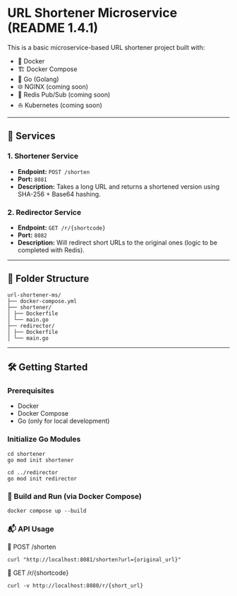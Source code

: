 # URL Shortener Microservice (README 1.4.1)

This is a basic microservice-based URL shortener project built with:

- 🐳 Docker  
- 🏗️ Docker Compose  
- 🐹 Go (Golang)  
- 🌐 NGINX (coming soon)  
- 🧠 Redis Pub/Sub (coming soon)  
- ⛵ Kubernetes (coming soon)  

---

## 🚀 Services

### 1. Shortener Service

- **Endpoint:** `POST /shorten`  
- **Port:** `8081`  
- **Description:** Takes a long URL and returns a shortened version using SHA-256 + Base64 hashing.

### 2. Redirector Service

- **Endpoint:** `GET /r/{shortcode}`  
- **Port:** `8082`  
- **Description:** Will redirect short URLs to the original ones (logic to be completed with Redis).

---

## 📁 Folder Structure

    url-shortener-ms/
    ├── docker-compose.yml
    ├── shortener/
    │ ├── Dockerfile
    │ └── main.go
    ├── redirector/
    │ ├── Dockerfile
    │ └── main.go

---

## 🛠️ Getting Started

### Prerequisites

- Docker  
- Docker Compose  
- Go (only for local development)

### Initialize Go Modules

    cd shortener
    go mod init shortener

    cd ../redirector
    go mod init redirector

### 🔧 Build and Run (via Docker Compose)

    docker compose up --build


### 📬 API Usage

🔗 POST /shorten

    curl "http://localhost:8081/shorten?url={original_url}"

🔗 GET /r/{shortcode}

    curl -v http://localhost:8080/r/{short_url}
